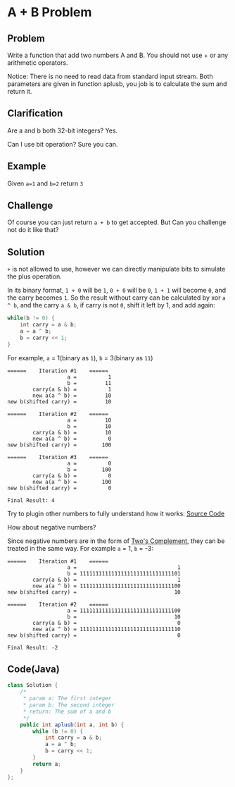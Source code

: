 # A + B Problem

## Problem

Write a function that add two numbers A and B. You should not use + or any arithmetic operators.

Notice: There is no need to read data from standard input stream. Both parameters are given in function aplusb, you job is to calculate the sum and return it.

## Clarification

Are a and b both 32-bit integers?
Yes.

Can I use bit operation?
Sure you can.

## Example

Given `a=1` and `b=2` return `3`

## Challenge

Of course you can just return `a + b` to get accepted. But Can you challenge not do it like that?

## Solution

`+` is not allowed to use, however we can directly manipulate bits to simulate the plus operation.

In its binary format, `1 + 0` will be `1`, `0 + 0` will be `0`, `1 + 1` will become `0`, and the carry becomes `1`. So the result without carry can be calculated by xor `a ^ b`, and the carry `a & b`, if carry is not `0`, shift it left by 1, and add again:

```java
while(b != 0) {
    int carry = a & b;
    a = a ^ b;
    b = carry << 1;
}
```

For example, `a` = 1(binary as `1`), `b` = 3(binary as `11`)

```
======    Iteration #1    ======
                   a =          1
                   b =         11
        carry(a & b) =          1
        new a(a ^ b) =         10
new b(shifted carry) =         10

======    Iteration #2    ======
                   a =         10
                   b =         10
        carry(a & b) =         10
        new a(a ^ b) =          0
new b(shifted carry) =        100

======    Iteration #3    ======
                   a =          0
                   b =        100
        carry(a & b) =          0
        new a(a ^ b) =        100
new b(shifted carry) =          0

Final Result: 4
```

Try to plugin other numbers to fully understand how it works: [Source Code](https://github.com/hackingnote/coding-interview-solutions/tree/master/src/test/java/a-b-problem/StepByStep.java)

How about negative numbers?

Since negative numbers are in the form of [Two's Complement](https://en.wikipedia.org/wiki/Two%27s_complement), they can be treated in the same way. For example `a` = 1, `b` = -3:

```
======    Iteration #1    ======
                   a =                                1
                   b = 11111111111111111111111111111101
        carry(a & b) =                                1
        new a(a ^ b) = 11111111111111111111111111111100
new b(shifted carry) =                               10

======    Iteration #2    ======
                   a = 11111111111111111111111111111100
                   b =                               10
        carry(a & b) =                                0
        new a(a ^ b) = 11111111111111111111111111111110
new b(shifted carry) =                                0

Final Result: -2
```

## Code(Java)

```java
class Solution {
    /*
     * param a: The first integer
     * param b: The second integer
     * return: The sum of a and b
     */
    public int aplusb(int a, int b) {
        while (b != 0) {
            int carry = a & b;
            a = a ^ b;
            b = carry << 1;
        }
        return a;
    }
};
```
